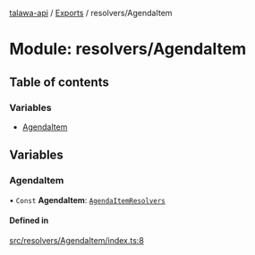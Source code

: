 [talawa-api](../README.md) / [Exports](../modules.md) / resolvers/AgendaItem

# Module: resolvers/AgendaItem

## Table of contents

### Variables

- [AgendaItem](resolvers_AgendaItem.md#agendaitem)

## Variables

### AgendaItem

• `Const` **AgendaItem**: [`AgendaItemResolvers`](types_generatedGraphQLTypes.md#agendaitemresolvers)

#### Defined in

[src/resolvers/AgendaItem/index.ts:8](https://github.com/PalisadoesFoundation/talawa-api/blob/e5f7a9d/src/resolvers/AgendaItem/index.ts#L8)
